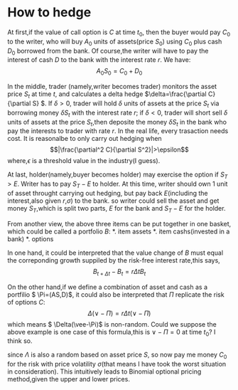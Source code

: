 # How to hedge
At first,if the value of call option is $C$ at time $t_0$, then the buyer would pay $C_0$ to the writer,
who will buy $A_0$ units of assets(price $S_0$) using $C_0$ plus cash $D_0$
 borrowed from the bank. Of course,the writer will have to pay the interest of cash $D$ to the
 bank with the interest rate $r$. We have:
 $$ A_0S_0=C_0+D_0$$

 In the middle, trader (namely,writer becomes trader) monitors the asset price $S_t$ at time $t$, and calculates
 a delta hedge $\delta=\frac{\partial C}{\partial S} $. If $\delta >0$, trader will hold $\delta$
 units of assets at the price $S_t$ via borrowing money $\delta S_t$ with the interest rate $r$;
 if $\delta<0$, trader will short sell $\delta$ units of assets at the price $S_t$,then deposite the money
 $\delta S_t$ in the bank who pay the interests to trader with rate $r$.
 In the real life, every trasaction needs cost. It is reasonalbe to only carry out hedging when
 $$|\frac{\partial^2 C}{\partial S^2}|>\epsilon$$
 where,$\epsilon$ is a threshold value in the industry(I guess).

 At last, holder(namely,buyer becomes holder) may exercise the option if $S_T>E$.
 Writer has to pay $S_T-E$ to holder. At this time, writer should own 1 unit of asset throught carrying out
 hedging, but pay back $E$(including the interest,also given $r$,$\sigma$) to the bank. so writer could sell the asset and get money
 $S_T$,which is split two parts, $E$ for the bank and $S_T-E$ for the holder.

 From another view, the above three items can be put together in one basket, which could be called a portfolio $B$:
*. item assets
*. item cashs(invested in a bank)
*. options
 
In one hand, it could be interpreted that the value change of $B$ must equal the correponding growth suppiled by the risk-free interest
rate,this says,
$$  B_{t+\Delta{t}}-B_{t} =r\Delta{t}B_t$$

 On the other hand,if we define a combination of asset and cash as a portfilio $ \Pi=(AS,D)$,
 it could also be interpreted that $\Pi$ replicate the risk of options $C$:
 $$ \Delta(\vee-\Pi)=r\Delta{t}(\vee-\Pi)$$
 which means $ \Delta(\vee-\Pi)$ is non-random. Could we suppose the above example is one case of this formula,this is
 ${\vee-\Pi}=0$ at time $t_0$? I think so.

 since $\Lambda$ is also a random based on asset price $S$, so now pay me money $C_0$ for the risk
 with price volatility $\sigma$(that means I have took the worst situation in consideration). This intuitively
 leads to Binomial optional pricing method,given the upper and lower prices.
